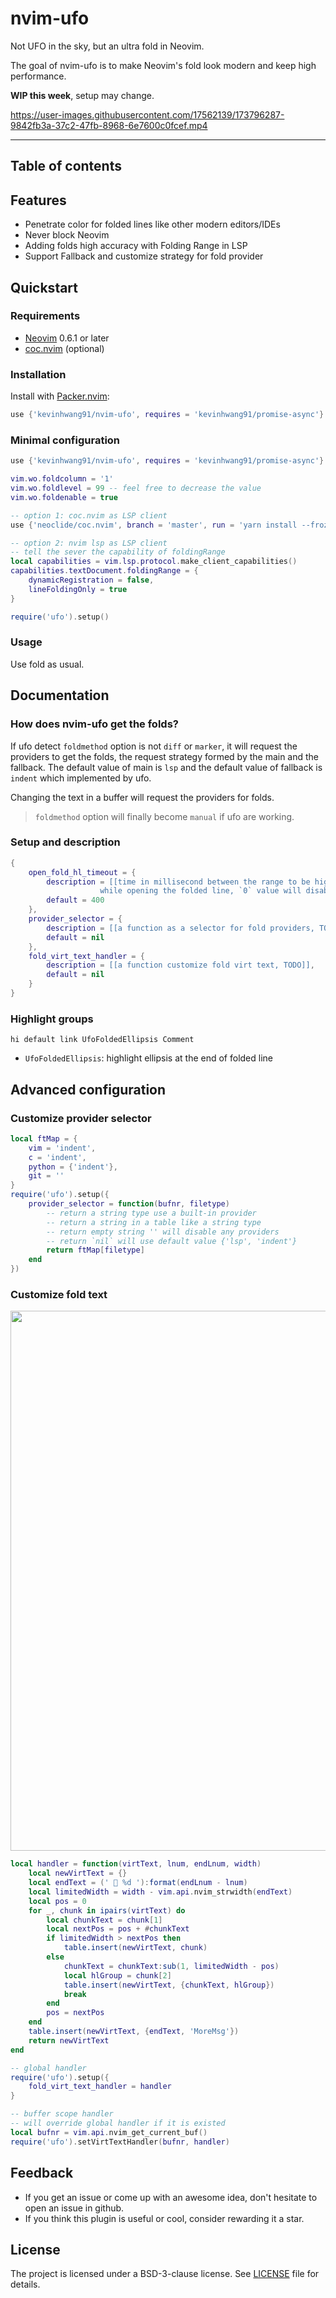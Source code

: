 # nvim-ufo

Not UFO in the sky, but an ultra fold in Neovim.

The goal of nvim-ufo is to make Neovim's fold look modern and keep high performance.

**WIP this week**, setup may change.

<https://user-images.githubusercontent.com/17562139/173796287-9842fb3a-37c2-47fb-8968-6e7600c0fcef.mp4>

---

## Table of contents

## Features

- Penetrate color for folded lines like other modern editors/IDEs
- Never block Neovim
- Adding folds high accuracy with Folding Range in LSP
- Support Fallback and customize strategy for fold provider

## Quickstart

### Requirements

- [Neovim](https://github.com/neovim/neovim) 0.6.1 or later
- [coc.nvim](https://github.com/neoclide/coc.nvim) (optional)

### Installation

Install with [Packer.nvim](https://github.com/wbthomason/packer.nvim):

```lua
use {'kevinhwang91/nvim-ufo', requires = 'kevinhwang91/promise-async'}
```

### Minimal configuration

```lua
use {'kevinhwang91/nvim-ufo', requires = 'kevinhwang91/promise-async'}

vim.wo.foldcolumn = '1'
vim.wo.foldlevel = 99 -- feel free to decrease the value
vim.wo.foldenable = true

-- option 1: coc.nvim as LSP client
use {'neoclide/coc.nvim', branch = 'master', run = 'yarn install --frozen-lockfile'}

-- option 2: nvim lsp as LSP client
-- tell the sever the capability of foldingRange
local capabilities = vim.lsp.protocol.make_client_capabilities()
capabilities.textDocument.foldingRange = {
    dynamicRegistration = false,
    lineFoldingOnly = true
}

require('ufo').setup()
```

### Usage

Use fold as usual.

## Documentation

### How does nvim-ufo get the folds?

If ufo detect `foldmethod` option is not `diff` or `marker`, it will request the providers to get
the folds, the request strategy formed by the main and the fallback. The default value of main is
`lsp` and the default value of fallback is `indent` which implemented by ufo.

Changing the text in a buffer will request the providers for folds.

> `foldmethod` option will finally become `manual` if ufo are working.

### Setup and description

```lua
{
    open_fold_hl_timeout = {
        description = [[time in millisecond between the range to be highlgihted and to be cleared
                    while opening the folded line, `0` value will disable the highlight]],
        default = 400
    },
    provider_selector = {
        description = [[a function as a selector for fold providers, TODO]],
        default = nil
    },
    fold_virt_text_handler = {
        description = [[a function customize fold virt text, TODO]],
        default = nil
    }
}
```

### Highlight groups

```vim
hi default link UfoFoldedEllipsis Comment
```

- `UfoFoldedEllipsis`: highlight ellipsis at the end of folded line

## Advanced configuration

### Customize provider selector

```lua
local ftMap = {
    vim = 'indent',
    c = 'indent',
    python = {'indent'},
    git = ''
}
require('ufo').setup({
    provider_selector = function(bufnr, filetype)
        -- return a string type use a built-in provider
        -- return a string in a table like a string type
        -- return empty string '' will disable any providers
        -- return `nil` will use default value {'lsp', 'indent'}
        return ftMap[filetype]
    end
})
```

### Customize fold text

<p align="center">
    <img width="864px" src=https://user-images.githubusercontent.com/17562139/174121926-e90a962d-9fc9-428a-bd53-274ed392c68d.png>
</p>

```lua
local handler = function(virtText, lnum, endLnum, width)
    local newVirtText = {}
    local endText = ('  %d '):format(endLnum - lnum)
    local limitedWidth = width - vim.api.nvim_strwidth(endText)
    local pos = 0
    for _, chunk in ipairs(virtText) do
        local chunkText = chunk[1]
        local nextPos = pos + #chunkText
        if limitedWidth > nextPos then
            table.insert(newVirtText, chunk)
        else
            chunkText = chunkText:sub(1, limitedWidth - pos)
            local hlGroup = chunk[2]
            table.insert(newVirtText, {chunkText, hlGroup})
            break
        end
        pos = nextPos
    end
    table.insert(newVirtText, {endText, 'MoreMsg'})
    return newVirtText
end

-- global handler
require('ufo').setup({
    fold_virt_text_handler = handler
}

-- buffer scope handler
-- will override global handler if it is existed
local bufnr = vim.api.nvim_get_current_buf()
require('ufo').setVirtTextHandler(bufnr, handler)
```

## Feedback

- If you get an issue or come up with an awesome idea, don't hesitate to open an issue in github.
- If you think this plugin is useful or cool, consider rewarding it a star.

## License

The project is licensed under a BSD-3-clause license. See [LICENSE](./LICENSE) file for details.
